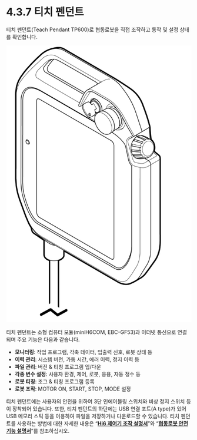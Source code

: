 # 4.3.7 티치 펜던트

티치 펜던트(Teach Pendant TP600)로 협동로봇을 직접 조작하고 동작 및 설정 상태를 확인합니다.

![그림 44 티치 펜던트](../../_assets/tp.png)

티치 펜던트는 소형 컴퓨터 모듈(miniH6COM, EBC-GF53)과 이더넷 통신으로 연결되며 주요 기능은 다음과 같습니다.

* **모니터링**: 작업 프로그램, 각축 데이터, 입출력 신호, 로봇 상태 등
* **이력 관리**: 시스템 버전, 가동 시간, 에러 이력, 정지 이력 등
* **파일 관리**: 버전 & 티칭 프로그램 업/다운
* **각종 변수 설정**: 사용자 환경, 제어, 로봇, 응용, 자동 정수 등
* **로봇 티칭**: 조그 & 티칭 프로그램 등록
* **로봇 조작**: MOTOR ON, START, STOP, MODE 설정

티치 펜던트에는 사용자의 안전을 위하여 3단 인에이블링 스위치와 비상 정지 스위치 등이 장착되어 있습니다. 또한, 티치 펜던트의 하단에는 USB 연결 포트(A type)가 있어 USB 메모리 스틱 등을 이용하여 파일을 저장하거나 다운로드할 수 있습니다. 티치 펜던트를 사용하는 방법에 대한 자세한 내용은 “[**Hi6 제어기 조작 설명서**](https://hyundai-robotics.gitbook.io/hi6-operation-manual)”와 “[**협동로봇 안전 기능 설명서**](https://hyundai-robotics.gitbook.io/cobot-safety-function/)”를 참조하십시오.
